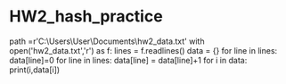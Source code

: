 # HW2_hash_practice
path =r'C:\Users\User\Documents\hw2_data.txt'
with open('hw2_data.txt','r') as f:
    lines = f.readlines()
    data = {}
    for line in lines:
        data[line]=0
    for line in lines:
            data[line] = data[line]+1
for i in data:
    print(i,data[i])
